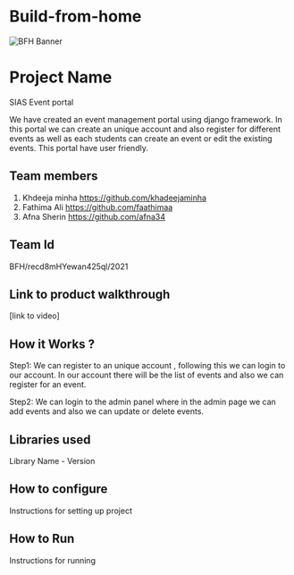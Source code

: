 # Build-from-home
![BFH Banner](https://trello-attachments.s3.amazonaws.com/542e9c6316504d5797afbfb9/542e9c6316504d5797afbfc1/39dee8d993841943b5723510ce663233/Frame_19.png)
# Project Name

SIAS Event portal

We have created an event management portal using django framework. In this portal we can create an unique account and also register for different events as well as each students can create an event or edit the existing events. This portal have user friendly.

## Team members
1. Khdeeja minha https://github.com/khadeejaminha
2. Fathima Ali https://github.com/faathimaa
3. Afna Sherin https://github.com/afna34
## Team Id

BFH/recd8mHYewan425ql/2021

## Link to product walkthrough
[link to video]
## How it Works ?
Step1:
We can register to an unique account , following this we can login to our account.
In our account there will be the list of events and also we can register for an event.

Step2:
We can login to the admin panel where in the admin page we can add events and also we can update or delete events.

## Libraries used
Library Name - Version
## How to configure
Instructions for setting up project
## How to Run
Instructions for running
